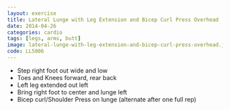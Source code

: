 ```yaml
---
layout: exercise
title: Lateral Lunge with Leg Extension and Bicep Curl Press Overhead
date: 2014-04-26
categories: cardio
tags: [legs, arms, butt]
image: lateral-lunge-with-leg-extension-and-bicep-curl-press-overhead.jpg
code: LL5006
---
```


- Step right foot out wide and low
- Toes and Knees forward, rear back
- Left leg extended out left
- Bring right foot to center and lunge left
- Bicep curl/Shoulder Press on lunge (alternate after one full rep)

